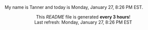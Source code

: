 My name is Tanner and today is Monday, January 27, 8:26 PM EST.

<p align="center">This <i>README</i> file is generated <b>every 3 hours</b>!</br>Last refresh: Monday, January 27, 8:26 PM EST<br /></p>
